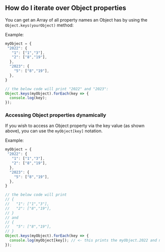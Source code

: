 ## How do I iterate over Object properties

You can get an Array of all property names an Object has by using the `Object.keys(yourObject)` method:

Example:

```ts
myObject = {
 "2022": {
   "1": ["1","3"],
   "2": ["8","19"],
  },
  "2023": {
    "5": ["8","19"],
  },
}

// the below code will print "2022" and "2023":
Object.keys(myObject).forEach(key => {
  console.log(key);
});
```

### Accessing Object properties dynamically

If you wish to access an Object property via the key value (as shown above), you can use the `myObject[key]` notation.

Example:

```ts
myObject = {
 "2022": {
   "1": ["1","3"],
   "2": ["8","19"],
  },
  "2023": {
    "5": ["8","19"],
  },
}

// the below code will print 
// {
//   "1": ["1","3"],
//   "2": ["8","19"],
// }
// and
// {
//   "5": ["8","19"],
// }
Object.keys(myObject).forEach(key => {
  console.log(myObject[key]); // <- this prints the myObject.2022 and myObject.2023 properties
});
```

